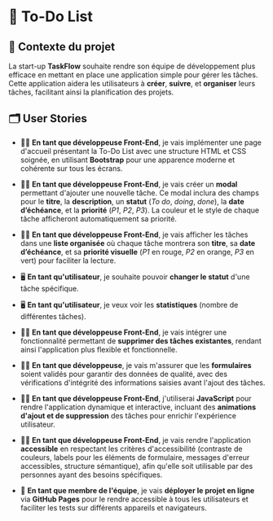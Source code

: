 # 📝 To-Do List

## 📌 Contexte du projet

La start-up **TaskFlow** souhaite rendre son équipe de développement plus efficace en mettant en place une application simple pour gérer les tâches. Cette application aidera les utilisateurs à **créer**, **suivre**, et **organiser** leurs tâches, facilitant ainsi la planification des projets.

## 🗂️ User Stories

- 👩‍💻 **En tant que développeuse Front-End**, je vais implémenter une page d'accueil présentant la To-Do List avec une structure HTML et CSS soignée, en utilisant **Bootstrap** pour une apparence moderne et cohérente sur tous les écrans.

- 👩‍💻 **En tant que développeuse Front-End**, je vais créer un **modal** permettant d'ajouter une nouvelle tâche. Ce modal inclura des champs pour le **titre**, la **description**, un **statut** (_To do_, _doing_, _done_), la **date d’échéance**, et la **priorité** (_P1_, _P2_, _P3_). La couleur et le style de chaque tâche afficheront automatiquement sa priorité.

- 👩‍💻 **En tant que développeuse Front-End**, je vais afficher les tâches dans une **liste organisée** où chaque tâche montrera son **titre**, sa **date d’échéance**, et sa **priorité visuelle** (_P1_ en rouge, _P2_ en orange, _P3_ en vert) pour faciliter la lecture.

- 🖥️ **En tant qu'utilisateur**, je souhaite pouvoir **changer le statut** d'une tâche spécifique.

- 🖥️ **En tant qu'utilisateur**, je veux voir les **statistiques** (nombre de différentes tâches).

- 👩‍💻 **En tant que développeuse Front-End**, je vais intégrer une fonctionnalité permettant de **supprimer des tâches existantes**, rendant ainsi l'application plus flexible et fonctionnelle.

- 👩‍💻 **En tant que développeuse**, je vais m'assurer que les **formulaires** soient validés pour garantir des données de qualité, avec des vérifications d'intégrité des informations saisies avant l'ajout des tâches.

- 👩‍💻 **En tant que développeuse Front-End**, j'utiliserai **JavaScript** pour rendre l'application dynamique et interactive, incluant des **animations d'ajout et de suppression** des tâches pour enrichir l'expérience utilisateur.

- 👩‍💻 **En tant que développeuse Front-End**, je vais rendre l'application **accessible** en respectant les critères d'accessibilité (contraste de couleurs, labels pour les éléments de formulaire, messages d'erreur accessibles, structure sémantique), afin qu'elle soit utilisable par des personnes ayant des besoins spécifiques.

- 🚀 **En tant que membre de l'équipe**, je vais **déployer le projet en ligne** via **GitHub Pages** pour le rendre accessible à tous les utilisateurs et faciliter les tests sur différents appareils et navigateurs.
